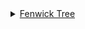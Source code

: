 <details>
<summary><a href="https://github.com/vipul79321/CP_Codes/tree/main/Fenwick%20Tree">Fenwick Tree</a></summary>

+ <a href="https://github.com/vipul79321/CP_Codes/blob/main/Fenwick%20Tree/BIT_use_case.md#fenwick-tree--binary-indexed-tree">Fenwick Tree Introduction</a>
+ Binary Indexed Tree Use Cases
  + <a href="https://github.com/vipul79321/CP_Codes/blob/main/Fenwick%20Tree/BIT_use_case.md#calculate-number-of-elements-less-than-value-at-that-index-till-that-index">Calculate Number of elements less than value at that index till that index | Similar to Inversion Count</a>
  + <a href="https://github.com/vipul79321/CP_Codes/blob/main/miscellanous/longest-increasing-subsequence.md">LIS in nlogn | Count number of LIS in nlogn</a>
  + <a href="https://github.com/vipul79321/CP_Codes/blob/main/Fenwick%20Tree/find_greatest_index_with_given_CumFre.md">Find Greatest Index with given cumulative frequency in O(logn)</a>
  + <a href="https://github.com/vipul79321/CP_Codes/blob/main/Fenwick%20Tree/xor-of-numbers-that-appear-even-times-in-given-range.md">XOR of numbers that appear even times in given range offline</a>

+ <a href="https://github.com/vipul79321/CP_Codes/blob/main/Fenwick%20Tree/range_update_point_query.md">Range Update Point Query</a>
+ <a href="https://github.com/vipul79321/CP_Codes/blob/main/Fenwick%20Tree/range_update_range_query.md">Range Update Range Query</a>
+ <a href="https://github.com/vipul79321/CP_Codes/blob/main/Fenwick%20Tree/2D_bit.md">2-D Binary Indexed Tree</a>

</details>
